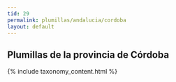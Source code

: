 ```yaml
---
tid: 29
permalink: plumillas/andalucia/cordoba
layout: default
---
```

## Plumillas de la provincia de Córdoba
{% include taxonomy_content.html %}
